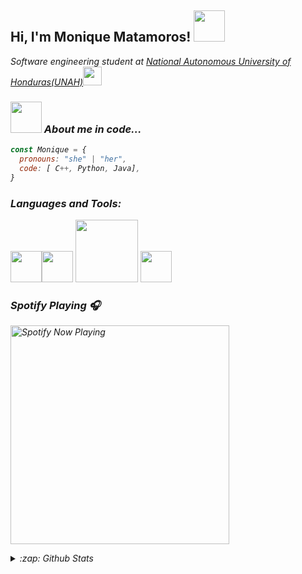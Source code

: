 <h2> Hi, I'm Monique Matamoros! <img src="https://media.giphy.com/media/mGcNjsfWAjY5AEZNw6/giphy.gif" width="50"></h2>
<p><em>Software engineering student at <a href="https://www.unah.edu.hn/">National Autonomous University of Honduras(UNAH)</a><img src="https://media.giphy.com/media/WUlplcMpOCEmTGBtBW/giphy.gif" width="30">

### <img src="https://media.giphy.com/media/VgCDAzcKvsR6OM0uWg/giphy.gif" width="50"> About me in code...  
```javascript
const Monique = {
  pronouns: "she" | "her",
  code: [ C++, Python, Java],
}
```

### Languages and Tools:
<p align="left">
  <img src="https://i.giphy.com/media/LMt9638dO8dftAjtco/200.webp" width="50"><img src="https://media4.giphy.com/media/UWt0rhp21JgLwoeFQP/giphy.gif" width="50">
  <img src="https://media4.giphy.com/media/kH6CqYiquZawmU1HI6/giphy.gif?cid=ecf05e47b2rwkhq5keu9nlipfca3bthkkfcyhvna39shfcb4&rid=giphy.gif" width="100">
  <img src="https://media2.giphy.com/media/du3J3cXyzhj75IOgvA/200.webp?cid=ecf05e47b2rwkhq5keu9nlipfca3bthkkfcyhvna39shfcb4&rid=200.webp" width="50">
</p>


### Spotify Playing 🎧

[<img src="https://<YOUR VERCEL SERVER URL>/api/spotify-playing" alt="Spotify Now Playing" width="350" />](https://open.spotify.com/user/vx13vuvbfs8ojphdxdbt2e4jz?si=G24ooxEdT-imzBOIoOUI6g)


<details>
  <summary>:zap: Github Stats</summary>

  <img align="left" alt="TiffMonique's Github Stats" src="https://github-readme-stats2.tiffmonique.vercel.app/api?username=TiffMonique&show_icons=true&hide_border=true" />

</details>

<!--
**TiffMonique/TiffMonique** is a ✨ _special_ ✨ repository because its `README.md` (this file) appears on your GitHub profile.

Here are some ideas to get you started:

- 🔭 I’m currently working on ...
- 🌱 I’m currently learning ...
- 👯 I’m looking to collaborate on ...
- 🤔 I’m looking for help with ...
- 💬 Ask me about ...
- 📫 How to reach me: ...
- 😄 Pronouns: ...
- ⚡ Fun fact: ...
-->
